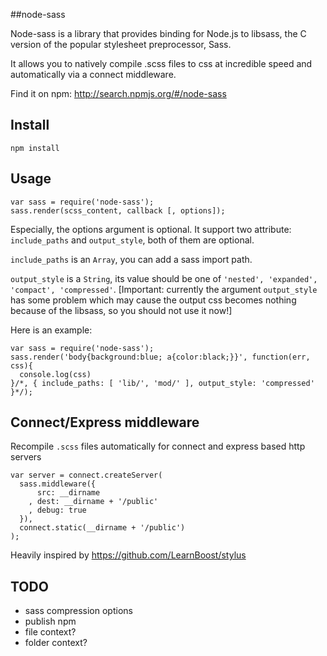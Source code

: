 ##node-sass

Node-sass is a library that provides binding for Node.js to libsass, the C version of the popular stylesheet preprocessor, Sass.

It allows you to natively compile .scss files to css at incredible speed and automatically via a connect middleware.

Find it on npm: <http://search.npmjs.org/#/node-sass>

## Install

    npm install

## Usage

    var sass = require('node-sass');
    sass.render(scss_content, callback [, options]);

Especially, the options argument is optional. It support two attribute: `include_paths` and `output_style`, both of them are optional.

`include_paths` is an `Array`, you can add a sass import path.

`output_style` is a `String`, its value should be one of `'nested', 'expanded', 'compact', 'compressed'`.
[Important: currently the argument `output_style` has some problem which may cause the output css becomes nothing because of the libsass, so you should not use it now!]

Here is an example:

    var sass = require('node-sass');
    sass.render('body{background:blue; a{color:black;}}', function(err, css){
      console.log(css)
    }/*, { include_paths: [ 'lib/', 'mod/' ], output_style: 'compressed' }*/);

## Connect/Express middleware

Recompile `.scss` files automatically for connect and express based http servers

    var server = connect.createServer(
      sass.middleware({
          src: __dirname
        , dest: __dirname + '/public'
        , debug: true
      }),
      connect.static(__dirname + '/public')
    );

Heavily inspired by <https://github.com/LearnBoost/stylus>

## TODO

* sass compression options
* publish npm
* file context?
* folder context?
